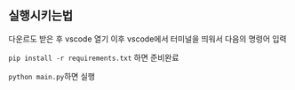 ## 실행시키는법

다운르도 받은 후 vscode 열기
이후 vscode에서 터미널을 띄워서 다음의 명령어 입력

`pip install -r requirements.txt`
하면 준비완료

`python main.py`하면 실행
